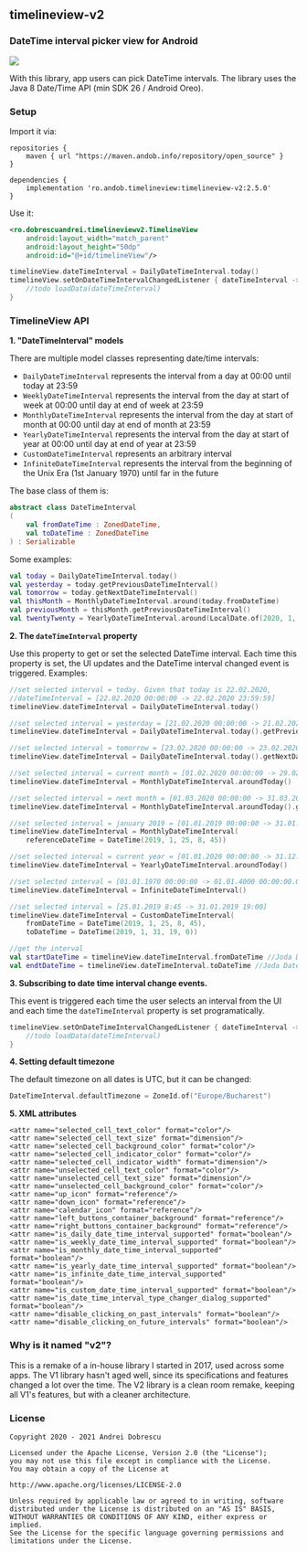 ## timelineview-v2

### DateTime interval picker view for Android

<img src="https://raw.githubusercontent.com/andob/timelineview-v2/master/DEMO.gif"/>

With this library, app users can pick DateTime intervals. The library uses the Java 8 Date/Time API (min SDK 26 / Android Oreo).

### Setup

Import it via:

```
repositories {
    maven { url "https://maven.andob.info/repository/open_source" }
}
```

```
dependencies {
    implementation 'ro.andob.timelineview:timelineview-v2:2.5.0'
}
```

Use it:

```xml
<ro.dobrescuandrei.timelineviewv2.TimelineView
	android:layout_width="match_parent"
	android:layout_height="50dp"
	android:id="@+id/timelineView"/>
```

```kotlin
timelineView.dateTimeInterval = DailyDateTimeInterval.today()
timelineView.setOnDateTimeIntervalChangedListener { dateTimeInterval ->
	//todo loadData(dateTimeInterval)
}
```

### TimelineView API

**1. "DateTimeInterval" models**

There are multiple model classes representing date/time intervals:

- ``DailyDateTimeInterval`` represents the interval from a day at 00:00 until today at 23:59
- ``WeeklyDateTimeInterval`` represents the interval from the day at start of week at 00:00 until day at end of week at 23:59
- ``MonthlyDateTimeInterval`` represents the interval from the day at start of month at 00:00 until day at end of month at 23:59
- ``YearlyDateTimeInterval`` represents the interval from the day at start of year at 00:00 until day at end of year at 23:59
- ``CustomDateTimeInterval`` represents an arbitrary interval
- ``InfiniteDateTimeInterval`` represents the interval from the beginning of the Unix Era (1st January 1970) until far in the future

The base class of them is:

```kotlin
abstract class DateTimeInterval
(
    val fromDateTime : ZonedDateTime,
    val toDateTime : ZonedDateTime
) : Serializable
```

Some examples:

```kotlin
val today = DailyDateTimeInterval.today()
val yesterday = today.getPreviousDateTimeInterval()
val tomorrow = today.getNextDateTimeInterval()
val thisMonth = MonthlyDateTimeInterval.around(today.fromDateTime)
val previousMonth = thisMonth.getPreviousDateTimeInterval()
val twentyTwenty = YearlyDateTimeInterval.around(LocalDate.of(2020, 1, 1))
```

**2. The ``dateTimeInterval`` property**

Use this property to get or set the selected DateTime interval. Each time this property is set, the UI updates and the DateTime interval changed event is triggered. Examples:

```kotlin
//set selected interval = today. Given that today is 22.02.2020,
//dateTimeInterval = [22.02.2020 00:00:00 -> 22.02.2020 23:59:59]
timelineView.dateTimeInterval = DailyDateTimeInterval.today()

//set selected interval = yesterday = [21.02.2020 00:00:00 -> 21.02.2020 23:59:59]
timelineView.dateTimeInterval = DailyDateTimeInterval.today().getPreviousDateTimeInterval()

//set selected interval = tomorrow = [23.02.2020 00:00:00 -> 23.02.2020 23:59:59]
timelineView.dateTimeInterval = DailyDateTimeInterval.today().getNextDateTimeInterval()

//set selected interval = current month = [01.02.2020 00:00:00 -> 29.02.2020 23:59:59]
timelineView.dateTimeInterval = MonthlyDateTimeInterval.aroundToday()

//set selected interval = next month = [01.03.2020 00:00:00 -> 31.03.2020 23:59:59]
timelineView.dateTimeInterval = MonthlyDateTimeInterval.aroundToday().getNextDateTimeInterval()

//set selected interval = january 2019 = [01.01.2019 00:00:00 -> 31.01.2019 23:59:59]
timelineView.dateTimeInterval = MonthlyDateTimeInterval(
    referenceDateTime = DateTime(2019, 1, 25, 8, 45))

//set selected interval = current year = [01.01.2020 00:00:00 -> 31.12.2020 23:59:59]
timelineView.dateTimeInterval = YearlyDateTimeInterval.aroundToday()

//set selected interval = [01.01.1970 00:00:00 -> 01.01.4000 00:00:00.000]
timelineView.dateTimeInterval = InfiniteDateTimeInterval()

//set selected interval = [25.01.2019 8:45 -> 31.01.2019 19:00]
timelineView.dateTimeInterval = CustomDateTimeInterval(
    fromDateTime = DateTime(2019, 1, 25, 8, 45),
    toDateTime = DateTime(2019, 1, 31, 19, 0))

//get the interval
val startDateTime = timelineView.dateTimeInterval.fromDateTime //Joda DateTime
val endtDateTime = timelineView.dateTimeInterval.toDateTime //Joda DateTime
```

**3. Subscribing to date time interval change events.**

This event is triggered each time the user selects an interval from the UI and each time the ``dateTimeInterval`` property is set programatically.

```kotlin
timelineView.setOnDateTimeIntervalChangedListener { dateTimeInterval ->
    //todo loadData(dateTimeInterval)
}
```

**4. Setting default timezone**

The default timezone on all dates is UTC, but it can be changed:

```kotlin
DateTimeInterval.defaultTimezone = ZoneId.of("Europe/Bucharest")
```

**5. XML attributes**

```
<attr name="selected_cell_text_color" format="color"/>
<attr name="selected_cell_text_size" format="dimension"/>
<attr name="selected_cell_background_color" format="color"/>
<attr name="selected_cell_indicator_color" format="color"/>
<attr name="selected_cell_indicator_width" format="dimension"/>
<attr name="unselected_cell_text_color" format="color"/>
<attr name="unselected_cell_text_size" format="dimension"/>
<attr name="unselected_cell_background_color" format="color"/>
<attr name="up_icon" format="reference"/>
<attr name="down_icon" format="reference"/>
<attr name="calendar_icon" format="reference"/>
<attr name="left_buttons_container_background" format="reference"/>
<attr name="right_buttons_container_background" format="reference"/>
<attr name="is_daily_date_time_interval_supported" format="boolean"/>
<attr name="is_weekly_date_time_interval_supported" format="boolean"/>
<attr name="is_monthly_date_time_interval_supported" format="boolean"/>
<attr name="is_yearly_date_time_interval_supported" format="boolean"/>
<attr name="is_infinite_date_time_interval_supported" format="boolean"/>
<attr name="is_custom_date_time_interval_supported" format="boolean"/>
<attr name="is_date_time_interval_type_changer_dialog_supported" format="boolean"/>
<attr name="disable_clicking_on_past_intervals" format="boolean"/>
<attr name="disable_clicking_on_future_intervals" format="boolean"/>
```

### Why is it named "v2"?

This is a remake of a in-house library I started in 2017, used across some apps. The V1 library hasn't aged well, since its specifications and features changed a lot over the time. The V2 library is a clean room remake, keeping all V1's features, but with a cleaner architecture.

### License

```
Copyright 2020 - 2021 Andrei Dobrescu

Licensed under the Apache License, Version 2.0 (the "License");
you may not use this file except in compliance with the License.
You may obtain a copy of the License at

http://www.apache.org/licenses/LICENSE-2.0

Unless required by applicable law or agreed to in writing, software
distributed under the License is distributed on an "AS IS" BASIS,
WITHOUT WARRANTIES OR CONDITIONS OF ANY KIND, either express or implied.
See the License for the specific language governing permissions and
limitations under the License.
```
